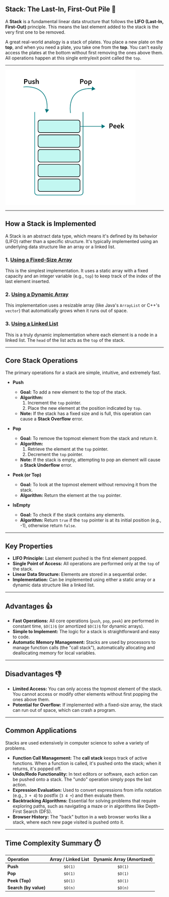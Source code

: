 ## Stack: The Last-In, First-Out Pile 🥞

A **Stack** is a fundamental linear data structure that follows the **LIFO (Last-In, First-Out)** principle. This means the last element added to the stack is the very first one to be removed.

A great real-world analogy is a stack of plates. You place a new plate on the **top**, and when you need a plate, you take one from the **top**. You can't easily access the plates at the bottom without first removing the ones above them. All operations happen at this single entry/exit point called the `top`.

---

![Repesentaion of Stack](/assets/representationOfStack.png)

---

## How a Stack is Implemented

A Stack is an abstract data type, which means it's defined by its behavior (LIFO) rather than a specific structure. It's typically implemented using an underlying data structure like an array or a linked list.

### 1. [Using a Fixed-Size Array](Stack%20Implementation%20With%20Fixed%20Array/readme.md)

This is the simplest implementation. It uses a static array with a fixed capacity and an integer variable (e.g., `top`) to keep track of the index of the last element inserted.

### 2. [Using a Dynamic Array](Stack%20Implementation%20With%20Dynamic%20Array/readme.md)

This implementation uses a resizable array (like Java's `ArrayList` or C++'s `vector`) that automatically grows when it runs out of space.

### 3. [Using a Linked List](Stack%20Implementation%20With%20Linked%20List/readme.md)

This is a truly dynamic implementation where each element is a node in a linked list. The `head` of the list acts as the `top` of the stack.

---

## Core Stack Operations

The primary operations for a stack are simple, intuitive, and extremely fast.

* **Push**
    * **Goal:** To add a new element to the top of the stack.
    * **Algorithm:**
        1.  Increment the `top` pointer.
        2.  Place the new element at the position indicated by `top`.
    * **Note:** If the stack has a fixed size and is full, this operation can cause a **Stack Overflow** error.

* **Pop**
    * **Goal:** To remove the topmost element from the stack and return it.
    * **Algorithm:**
        1.  Retrieve the element at the `top` pointer.
        2.  Decrement the `top` pointer.
    * **Note:** If the stack is empty, attempting to pop an element will cause a **Stack Underflow** error.

* **Peek (or Top)**
    * **Goal:** To look at the topmost element without removing it from the stack.
    * **Algorithm:** Return the element at the `top` pointer.

* **IsEmpty**
    * **Goal:** To check if the stack contains any elements.
    * **Algorithm:** Return `true` if the `top` pointer is at its initial position (e.g., -1), otherwise return `false`.

---

## Key Properties

* **LIFO Principle:** Last element pushed is the first element popped.
* **Single Point of Access:** All operations are performed only at the `top` of the stack.
* **Linear Data Structure:** Elements are stored in a sequential order.
* **Implementation:** Can be implemented using either a static array or a dynamic data structure like a linked list.

---

## Advantages 👍

* **Fast Operations:** All core operations (`push`, `pop`, `peek`) are performed in constant time, `$O(1)$` (or amortized `$O(1)$` for dynamic arrays).
* **Simple to Implement:** The logic for a stack is straightforward and easy to code.
* **Automatic Memory Management:** Stacks are used by processors to manage function calls (the "call stack"), automatically allocating and deallocating memory for local variables.

---

## Disadvantages 👎

* **Limited Access:** You can only access the topmost element of the stack. You cannot access or modify other elements without first popping the ones above them.
* **Potential for Overflow:** If implemented with a fixed-size array, the stack can run out of space, which can crash a program.

---

## Common Applications

Stacks are used extensively in computer science to solve a variety of problems.
* **Function Call Management:** The **call stack** keeps track of active functions. When a function is called, it's pushed onto the stack; when it returns, it's popped off.
* **Undo/Redo Functionality:** In text editors or software, each action can be pushed onto a stack. The "undo" operation simply pops the last action.
* **Expression Evaluation:** Used to convert expressions from infix notation (e.g., `3 + 4`) to postfix (`3 4 +`) and then evaluate them.
* **Backtracking Algorithms:** Essential for solving problems that require exploring paths, such as navigating a maze or in algorithms like Depth-First Search (DFS).
* **Browser History:** The "back" button in a web browser works like a stack, where each new page visited is pushed onto it.

---

## Time Complexity Summary ⏱️

| Operation | Array / Linked List | Dynamic Array (Amortized) |
| :--- | :---: | :---: |
| **Push** | `$O(1)` | `$O(1)` |
| **Pop** | `$O(1)` | `$O(1)` |
| **Peek (Top)** | `$O(1)` | `$O(1)` |
| **Search (by value)** | `$O(n)` | `$O(n)` |